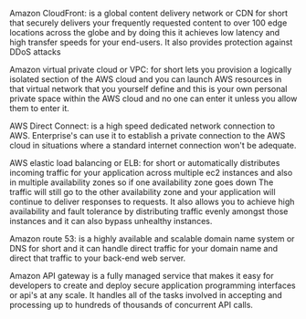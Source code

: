 Amazon CloudFront: is a global content delivery network or
CDN for short that securely delivers your frequently requested content to
over 100 edge locations across the globe and by doing this it achieves low
latency and high transfer speeds for your end-users. 
It also provides protection against DDoS attacks 

Amazon virtual private cloud or VPC: for short lets you provision a logically isolated section of the AWS cloud and you can
launch AWS resources in that virtual network that you yourself define and
this is your own personal private space within the AWS cloud and no one can
enter it unless you allow them to enter it.

AWS Direct Connect: is a high speed dedicated network connection to AWS.
Enterprise's can use it to establish a private connection to the AWS cloud in
situations where a standard internet connection won't be adequate. 

AWS elastic load balancing or ELB: for short or automatically distributes incoming
traffic for your application across multiple ec2 instances and also in
multiple availability zones so if one availability zone goes down 
The traffic will still go to the other availability zone and your application will continue
to deliver responses to requests. 
It also allows you to achieve high availability and fault tolerance by distributing traffic evenly amongst those instances
and it can also bypass unhealthy instances.

Amazon route 53: is a highly available and scalable domain name system or DNS
for short and it can handle direct traffic for your domain name and direct
that traffic to your back-end web server. 

Amazon API gateway is a fully managed service that makes it easy for developers to create and deploy secure
application programming interfaces or api's at any scale. 
It handles all of the tasks involved in accepting and processing up to hundreds of thousands
of concurrent API calls.

